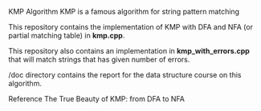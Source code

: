 KMP Algorithm
KMP is a famous algorithm for string pattern matching

This repository contains the implementation of KMP with DFA and NFA (or partial matching table) in **kmp.cpp**.

This repository also contains an implementation in **kmp_with_errors.cpp** that will match strings that has given number of errors.

/doc directory contains the report for the data structure course on this algorithm.

Reference
The True Beauty of KMP: from DFA to NFA